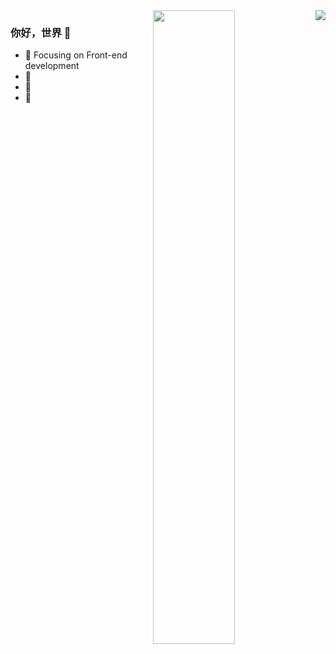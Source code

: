 <!---
👋 Hi, I’m @AnnGreen1              
👀 I’m interested in Front-end development
--->

<!---
AnnGreen1/AnnGreen1 is a ✨ special ✨ repository because its `README.md` (this file) appears on your GitHub profile.
You can click the Preview link to take a look at your changes.
--->

<!---
<img align="center" src="https://raw.githubusercontent.com/AnnGreen1/AnnGreen1/master/github-contribution-grid-snake-dark.svg" />
--->



<img align="right" src="https://github-readme-stats.vercel.app/api?username=AnnGreen1&show_icons=true&icon_color=CE1D2D&text_color=718096&bg_color=ffffff&hide_title=true" />
                    
                              
                                  
                                  

<img align='right' width='51%' src="https://github-readme-stats.vercel.app/api/top-langs/?username=AnnGreen1&hide=html,java,jupyter%20notebook,css&layout=compact&card_width=495&title_color=eb1f6a&icon_color=e28905&text_color=999999&bg_color=0,27282200,0000000F">


### 你好，世界 👋

- :orange_book: Focusing on Front-end development
- :hammer: 
- :ram: 
- :meat_on_bone: 
